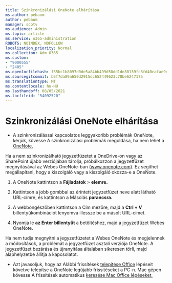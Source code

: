 ```yaml
---
title: Szinkronizálási OneNote elhárítása
ms.author: pebaum
author: pebaum
manager: scotv
ms.audience: Admin
ms.topic: article
ms.service: o365-administration
ROBOTS: NOINDEX, NOFOLLOW
localization_priority: Normal
ms.collection: Adm_O365
ms.custom:
- "9000555"
- "2405"
ms.openlocfilehash: f35bc1b8097d0de5a84bb499d50dd1de88139fc3fd40eafae9d3f4ad17d84d2a
ms.sourcegitcommit: b5f7da89a650d2915dc652449623c78be6247175
ms.translationtype: MT
ms.contentlocale: hu-HU
ms.lasthandoff: 08/05/2021
ms.locfileid: "54092520"
---
```

# <a name="troubleshoot-onenote-sync-issues"></a>Szinkronizálási OneNote elhárítása

* A szinkronizálással kapcsolatos leggyakoribb problémák OneNote, kérjük, kövesse A szinkronizálási problémák megoldása, ha nem lehet a [OneNote.](https://support.office.com/article/Fix-issues-when-you-can-t-sync-OneNote-299495ef-66d1-448f-90c1-b785a6968d45)

Ha a nem szinkronizálható jegyzetfüzetet a OneDrive-on vagy az SharePoint újabb verziójában tárolja, próbálkozzon a jegyzetfüzet megnyitásával az Webes OneNote-ban (www.onenote.com). Ez segíthet megállapítani, hogy a kiszolgáló vagy a kiszolgáló okozza-e a OneNote.

1. A OneNote kattintson a **Fájladatok**  >  **elemre.**

2. Kattintson a jobb gombbal az érintett jegyzetfüzet neve alatt látható URL-címre, és kattintson a Másolás **parancsra.**

3. A webböngészőben kattintson a Cím mezőre, majd a **Ctrl + V** billentyűkombinációt lenyomva illessze be a másolt URL-címet.

4. Nyomja le **az Enter billentyűt** a betöltéshez, majd a jegyzetfüzet Webes OneNote.

Ha nem tudja megnyitni a jegyzetfüzetet a Webes OneNote és megjelennek a módosítások, a problémát a jegyzetfüzet asztali verziója OneNote. A jegyzetfüzet bezárása és újranyitása általában sikeresen törli, majd alaphelyzetbe állítja a kapcsolatot.

* Azt javasoljuk, hogy az Alábbi frissítések [telepítése Office](https://support.office.com/article/Install-Office-updates-2ab296f3-7f03-43a2-8e50-46de917611c5) lépéseit követve telepítse a OneNote legújabb frissítéseket a PC-n. Mac gépen kövesse A frissítések automatikus [keresése Mac Office lépéseket.](https://support.office.com/article/update-office-for-mac-automatically-bfd1e497-c24d-4754-92ab-910a4074d7c1)